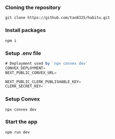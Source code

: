 ### Cloning the repository

```shell
git clone https://github.com/tan8325/habitu.git
```

### Install packages

```shell
npm i
```

### Setup .env file

```js
# Deployment used by `npx convex dev`
CONVEX_DEPLOYMENT=
NEXT_PUBLIC_CONVEX_URL=

NEXT_PUBLIC_CLERK_PUBLISHABLE_KEY=
CLERK_SECRET_KEY=

```

### Setup Convex

```shell
npx convex dev

```
### Start the app

```shell
npm run dev
```
